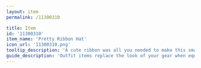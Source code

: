```yaml
---
layout: item
permalink: /11300310

title: Item
id: '11300310'
item_name: 'Pretty Ribbon Hat'
icon_url: '11300310.png'
tooltip_description: 'A cute ribbon was all you needed to make this small hat fashionable.'
guide_description: 'Outfit items replace the look of your gear when equipped.'
---
```

